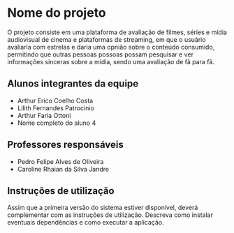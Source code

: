 # Nome do projeto

O projeto consiste em uma plataforma de avaliação de filmes, séries e mídia audiovisual de cinema e plataformas de streaming, em que o usuário avaliaria com estrelas e daria uma opnião sobre o conteúdo consumido, permitindo que outras pessoas possoas possam pesquisar e ver informações sinceras sobre a mídia, sendo uma avaliação de fã para fã.

## Alunos integrantes da equipe

* Arthur Erico Coelho Costa
* Lilith Fernandes Patrocinio
* Arthur Faria Ottoni 
* Nome completo do aluno 4

## Professores responsáveis

* Pedro Felipe Alves de Oliveira
* Caroline Rhaian da Silva Jandre

## Instruções de utilização

Assim que a primeira versão do sistema estiver disponível, deverá complementar com as instruções de utilização. Descreva como instalar eventuais dependências e como executar a aplicação.
